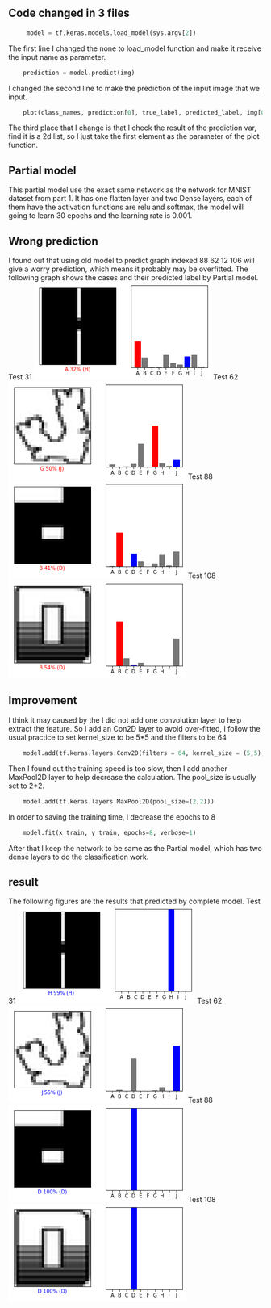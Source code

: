 ## Code changed in 3 files
```python
     model = tf.keras.models.load_model(sys.argv[2])
```
The first line I changed the none to load_model function and make it receive the input name as parameter.

```python
    prediction = model.predict(img)
```
I changed the second line to make the prediction of the input image that we input.
```python
    plot(class_names, prediction[0], true_label, predicted_label, img[0])
```
The third place that I change is that I check the result of the prediction var, find it is a 2d list, so I just take the first element as the parameter of the plot function.
## Partial model
This partial model use the exact same network as the network for MNIST dataset from part 1. It has one flatten layer and two Dense layers, each of them have the activation functions are relu and softmax, the model will going to learn 30 epochs and the learning rate is 0.001.  
## Wrong prediction
I found out that using old model to predict graph indexed 88 62 12 106 will give a worry prediction, which means it probably may be overfitted. The following graph shows the cases and their predicted label by Partial model.
Test 31
![avatar](31_mod1.png)
Test 62
![avatar](62_mod1.png)
Test 88
![avatar](88_mod1.png)
Test 108
![avatar](108_mod1.png)
## Improvement
I think it may caused by the I did not add one convolution layer to help extract the feature. So I add an Con2D layer to avoid over-fitted, I follow the usual practice to set kernel_size to be 5*5 and the filters to be 64
```python
    model.add(tf.keras.layers.Conv2D(filters = 64, kernel_size = (5,5),padding = 'Same', activation ='relu', input_shape = (28,28,1))) 
```
Then I found out the training speed is too slow, then I add another MaxPool2D layer to help decrease the calculation. The pool_size is usually set to 2*2. 
```python
    model.add(tf.keras.layers.MaxPool2D(pool_size=(2,2)))
```
In order to saving the training time, I decrease the epochs to 8
```python
    model.fit(x_train, y_train, epochs=8, verbose=1)
```
After that I keep the network to be same as the Partial model, which has two dense layers to do the classification work.

## result 
The following figures are the results that predicted by complete model.
Test 31
![avatar](31_mod2.png)
Test 62
![avatar](62_mod2.png)
Test 88
![avatar](88_mod2.png)
Test 108
![avatar](108_mod2.png)